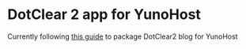 # DotClear 2 app for YunoHost

Currently following [this guide](https://yunohost.org/#/packaging_apps_fr) to package DotClear2 blog for YunoHost


